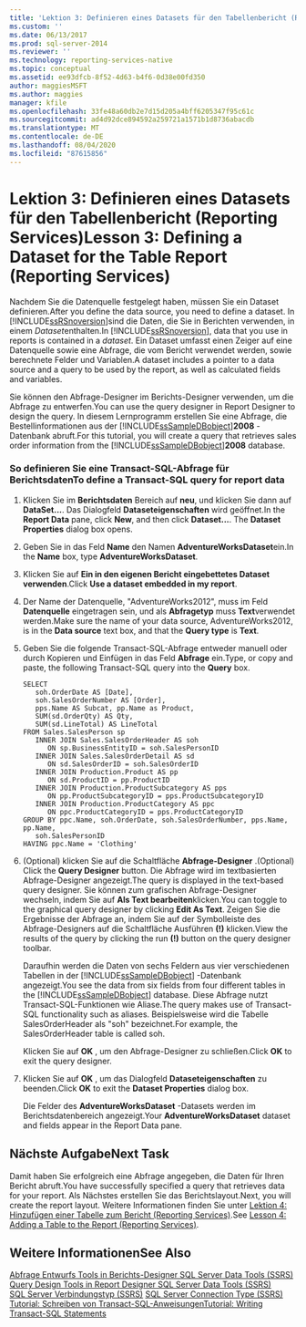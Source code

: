 ```yaml
---
title: 'Lektion 3: Definieren eines Datasets für den Tabellenbericht (Reporting Services) | Microsoft-Dokumentation'
ms.custom: ''
ms.date: 06/13/2017
ms.prod: sql-server-2014
ms.reviewer: ''
ms.technology: reporting-services-native
ms.topic: conceptual
ms.assetid: ee93dfcb-8f52-4d63-b4f6-0d38e00fd350
author: maggiesMSFT
ms.author: maggies
manager: kfile
ms.openlocfilehash: 33fe48a60db2e7d15d205a4bff6205347f95c61c
ms.sourcegitcommit: ad4d92dce894592a259721a1571b1d8736abacdb
ms.translationtype: MT
ms.contentlocale: de-DE
ms.lasthandoff: 08/04/2020
ms.locfileid: "87615856"
---
```

# <a name="lesson-3-defining-a-dataset-for-the-table-report-reporting-services"></a><span data-ttu-id="3ddba-102">Lektion 3: Definieren eines Datasets für den Tabellenbericht (Reporting Services)</span><span class="sxs-lookup"><span data-stu-id="3ddba-102">Lesson 3: Defining a Dataset for the Table Report (Reporting Services)</span></span>
  <span data-ttu-id="3ddba-103">Nachdem Sie die Datenquelle festgelegt haben, müssen Sie ein Dataset definieren.</span><span class="sxs-lookup"><span data-stu-id="3ddba-103">After you define the data source, you need to define a dataset.</span></span> <span data-ttu-id="3ddba-104">In [!INCLUDE[ssRSnoversion](../includes/ssrsnoversion-md.md)]sind die Daten, die Sie in Berichten verwenden, in einem *Dataset*enthalten.</span><span class="sxs-lookup"><span data-stu-id="3ddba-104">In [!INCLUDE[ssRSnoversion](../includes/ssrsnoversion-md.md)], data that you use in reports is contained in a *dataset*.</span></span> <span data-ttu-id="3ddba-105">Ein Dataset umfasst einen Zeiger auf eine Datenquelle sowie eine Abfrage, die vom Bericht verwendet werden, sowie berechnete Felder und Variablen.</span><span class="sxs-lookup"><span data-stu-id="3ddba-105">A dataset includes a pointer to a data source and a query to be used by the report, as well as calculated fields and variables.</span></span>  
  
 <span data-ttu-id="3ddba-106">Sie können den Abfrage-Designer im Berichts-Designer verwenden, um die Abfrage zu entwerfen.</span><span class="sxs-lookup"><span data-stu-id="3ddba-106">You can use the query designer in Report Designer to design the query.</span></span> <span data-ttu-id="3ddba-107">In diesem Lernprogramm erstellen Sie eine Abfrage, die Bestellinformationen aus der [!INCLUDE[ssSampleDBobject](../includes/sssampledbobject-md.md)]**2008** -Datenbank abruft.</span><span class="sxs-lookup"><span data-stu-id="3ddba-107">For this tutorial, you will create a query that retrieves sales order information from the [!INCLUDE[ssSampleDBobject](../includes/sssampledbobject-md.md)]**2008** database.</span></span>  
  
### <a name="to-define-a-transact-sql-query-for-report-data"></a><span data-ttu-id="3ddba-108">So definieren Sie eine Transact-SQL-Abfrage für Berichtsdaten</span><span class="sxs-lookup"><span data-stu-id="3ddba-108">To define a Transact-SQL query for report data</span></span>  
  
1.  <span data-ttu-id="3ddba-109">Klicken Sie im **Berichtsdaten** Bereich auf **neu**, und klicken Sie dann auf **DataSet...**. Das Dialogfeld **Dataseteigenschaften** wird geöffnet.</span><span class="sxs-lookup"><span data-stu-id="3ddba-109">In the **Report Data** pane, click **New**, and then click **Dataset...**. The **Dataset Properties** dialog box opens.</span></span>  
  
2.  <span data-ttu-id="3ddba-110">Geben Sie in das Feld **Name** den Namen **AdventureWorksDataset**ein.</span><span class="sxs-lookup"><span data-stu-id="3ddba-110">In the **Name** box, type **AdventureWorksDataset**.</span></span>  
  
3.  <span data-ttu-id="3ddba-111">Klicken Sie auf **Ein in den eigenen Bericht eingebettetes Dataset verwenden**.</span><span class="sxs-lookup"><span data-stu-id="3ddba-111">Click **Use a dataset embedded in my report**.</span></span>  
  
4.  <span data-ttu-id="3ddba-112">Der Name der Datenquelle, "AdventureWorks2012", muss im Feld **Datenquelle** eingetragen sein, und als **Abfragetyp** muss **Text**verwendet werden.</span><span class="sxs-lookup"><span data-stu-id="3ddba-112">Make sure the name of your data source, AdventureWorks2012, is in the **Data source** text box, and that the **Query type** is **Text**.</span></span>  
  
5.  <span data-ttu-id="3ddba-113">Geben Sie die folgende Transact-SQL-Abfrage entweder manuell oder durch Kopieren und Einfügen in das Feld **Abfrage** ein.</span><span class="sxs-lookup"><span data-stu-id="3ddba-113">Type, or copy and paste, the following Transact-SQL query into the **Query** box.</span></span>  
  
    ```  
    SELECT   
       soh.OrderDate AS [Date],   
       soh.SalesOrderNumber AS [Order],   
       pps.Name AS Subcat, pp.Name as Product,    
       SUM(sd.OrderQty) AS Qty,  
       SUM(sd.LineTotal) AS LineTotal  
    FROM Sales.SalesPerson sp   
       INNER JOIN Sales.SalesOrderHeader AS soh   
          ON sp.BusinessEntityID = soh.SalesPersonID  
       INNER JOIN Sales.SalesOrderDetail AS sd   
          ON sd.SalesOrderID = soh.SalesOrderID  
       INNER JOIN Production.Product AS pp   
          ON sd.ProductID = pp.ProductID  
       INNER JOIN Production.ProductSubcategory AS pps   
          ON pp.ProductSubcategoryID = pps.ProductSubcategoryID  
       INNER JOIN Production.ProductCategory AS ppc   
          ON ppc.ProductCategoryID = pps.ProductCategoryID  
    GROUP BY ppc.Name, soh.OrderDate, soh.SalesOrderNumber, pps.Name, pp.Name,   
       soh.SalesPersonID  
    HAVING ppc.Name = 'Clothing'  
    ```  
  
6.  <span data-ttu-id="3ddba-114">(Optional) klicken Sie auf die Schaltfläche **Abfrage-Designer** .</span><span class="sxs-lookup"><span data-stu-id="3ddba-114">(Optional) Click the **Query Designer** button.</span></span> <span data-ttu-id="3ddba-115">Die Abfrage wird im textbasierten Abfrage-Designer angezeigt.</span><span class="sxs-lookup"><span data-stu-id="3ddba-115">The query is displayed in the text-based query designer.</span></span> <span data-ttu-id="3ddba-116">Sie können zum grafischen Abfrage-Designer wechseln, indem Sie auf **Als Text bearbeiten**klicken.</span><span class="sxs-lookup"><span data-stu-id="3ddba-116">You can toggle to the graphical query designer by clicking **Edit As Text**.</span></span> <span data-ttu-id="3ddba-117">Zeigen Sie die Ergebnisse der Abfrage an, indem Sie auf der Symbolleiste des Abfrage-Designers auf die Schaltfläche Ausführen **(!)** klicken.</span><span class="sxs-lookup"><span data-stu-id="3ddba-117">View the results of the query by clicking the run **(!)** button on the query designer toolbar.</span></span>  
  
     <span data-ttu-id="3ddba-118">Daraufhin werden die Daten von sechs Feldern aus vier verschiedenen Tabellen in der [!INCLUDE[ssSampleDBobject](../includes/sssampledbobject-md.md)] -Datenbank angezeigt.</span><span class="sxs-lookup"><span data-stu-id="3ddba-118">You see the data from six fields from four different tables in the [!INCLUDE[ssSampleDBobject](../includes/sssampledbobject-md.md)] database.</span></span> <span data-ttu-id="3ddba-119">Diese Abfrage nutzt Transact-SQL-Funktionen wie Aliase.</span><span class="sxs-lookup"><span data-stu-id="3ddba-119">The query makes use of Transact-SQL functionality such as aliases.</span></span> <span data-ttu-id="3ddba-120">Beispielsweise wird die Tabelle SalesOrderHeader als "soh" bezeichnet.</span><span class="sxs-lookup"><span data-stu-id="3ddba-120">For example, the SalesOrderHeader table is called soh.</span></span>  
  
     <span data-ttu-id="3ddba-121">Klicken Sie auf **OK** , um den Abfrage-Designer zu schließen.</span><span class="sxs-lookup"><span data-stu-id="3ddba-121">Click **OK** to exit the query designer.</span></span>  
  
7.  <span data-ttu-id="3ddba-122">Klicken Sie auf **OK** , um das Dialogfeld **Dataseteigenschaften** zu beenden.</span><span class="sxs-lookup"><span data-stu-id="3ddba-122">Click **OK** to exit the **Dataset Properties** dialog box.</span></span>  
  
     <span data-ttu-id="3ddba-123">Die Felder des **AdventureWorksDataset** -Datasets werden im Berichtsdatenbereich angezeigt.</span><span class="sxs-lookup"><span data-stu-id="3ddba-123">Your **AdventureWorksDataset** dataset and fields appear in the Report Data pane.</span></span>  
  
## <a name="next-task"></a><span data-ttu-id="3ddba-124">Nächste Aufgabe</span><span class="sxs-lookup"><span data-stu-id="3ddba-124">Next Task</span></span>  
 <span data-ttu-id="3ddba-125">Damit haben Sie erfolgreich eine Abfrage angegeben, die Daten für Ihren Bericht abruft.</span><span class="sxs-lookup"><span data-stu-id="3ddba-125">You have successfully specified a query that retrieves data for your report.</span></span> <span data-ttu-id="3ddba-126">Als Nächstes erstellen Sie das Berichtslayout.</span><span class="sxs-lookup"><span data-stu-id="3ddba-126">Next, you will create the report layout.</span></span> <span data-ttu-id="3ddba-127">Weitere Informationen finden Sie unter [Lektion 4: Hinzufügen einer Tabelle zum Bericht (Reporting Services)](lesson-4-adding-a-table-to-the-report-reporting-services.md).</span><span class="sxs-lookup"><span data-stu-id="3ddba-127">See [Lesson 4: Adding a Table to the Report &#40;Reporting Services&#41;](lesson-4-adding-a-table-to-the-report-reporting-services.md).</span></span>  
  
## <a name="see-also"></a><span data-ttu-id="3ddba-128">Weitere Informationen</span><span class="sxs-lookup"><span data-stu-id="3ddba-128">See Also</span></span>  
 <span data-ttu-id="3ddba-129">[Abfrage Entwurfs Tools in Berichts-Designer SQL Server Data Tools &#40;SSRS&#41;](report-data/query-design-tools-ssrs.md) </span><span class="sxs-lookup"><span data-stu-id="3ddba-129">[Query Design Tools in Report Designer SQL Server Data Tools &#40;SSRS&#41;](report-data/query-design-tools-ssrs.md) </span></span>  
 <span data-ttu-id="3ddba-130">[SQL Server Verbindungstyp &#40;SSRS&#41;](report-data/sql-server-connection-type-ssrs.md) </span><span class="sxs-lookup"><span data-stu-id="3ddba-130">[SQL Server Connection Type &#40;SSRS&#41;](report-data/sql-server-connection-type-ssrs.md) </span></span>  
 [<span data-ttu-id="3ddba-131">Tutorial: Schreiben von Transact-SQL-Anweisungen</span><span class="sxs-lookup"><span data-stu-id="3ddba-131">Tutorial: Writing Transact-SQL Statements</span></span>](../t-sql/tutorial-writing-transact-sql-statements.md)  
  
  
